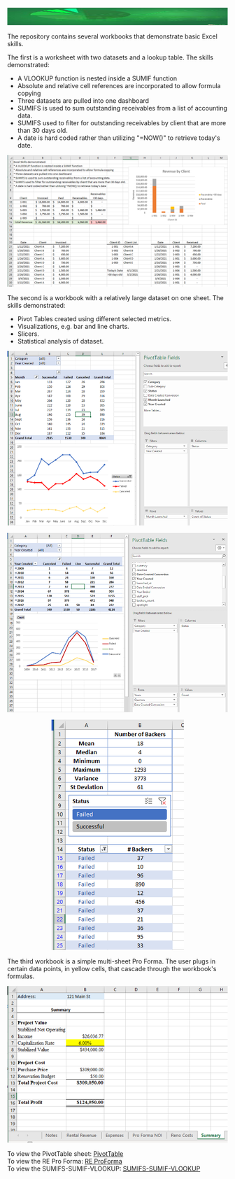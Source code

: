 <html>
<p align="center"><img width="100%" height="40" src="Images/background.jpg"></p>            
<body>
<p>
The repository contains several workbooks that demonstrate basic Excel skills.

The first is a worksheet with two datasets and a lookup table. The skills demonstrated:
* A VLOOKUP function is nested inside a SUMIF function
* Absolute and relative cell references are incorporated to allow formula copying
* Three datasets are pulled into one dashboard
* SUMIFS is used to sum outstanding receivables from a list of accounting data.
* SUMIFS used to filter for outstanding receivables by client that are more than 30 days old.
* A date is hard coded rather than utilizing "=NOW()" to retrieve today's date.

<p align="center"><img width="640" height="auto" src="Images/SUMIFS.PNG"></p> 

The second is a workbook with a relatively large dataset on one sheet. The skills demonstrated:
* Pivot Tables created using different selected metrics.
* Visualizations, e.g. bar and line charts.
* Slicers.
* Statistical analysis of dataset.

<p align="center"><img width="640" height="auto" src="Images/Pivot.PNG">
  
  
<p align="center"><img width="640" height="auto" src="Images/DatesPivot.PNG">
  

<p align="center"><img width="303" height="auto" src="Images/PivotStats.PNG">
  
The third workbook is a simple multi-sheet Pro Forma. The user plugs in certain data points, in yellow cells, that cascade through the workbook's formulas.
<p align="center"><img width="640" height="auto" src="Images/RE.PNG">
 
To view the PivotTable sheet: [PivotTable](Pivots.xlsx)<br>
To view the RE Pro Forma: [RE ProForma](MultiSheet.xlsx)<br>
To view the SUMIFS-SUMIF-VLOOKUP: [SUMIFS-SUMIF-VLOOKUP](SUMIF-SUMIFS-VLOOKUP.xlsx)<br>

</body>
</html>

